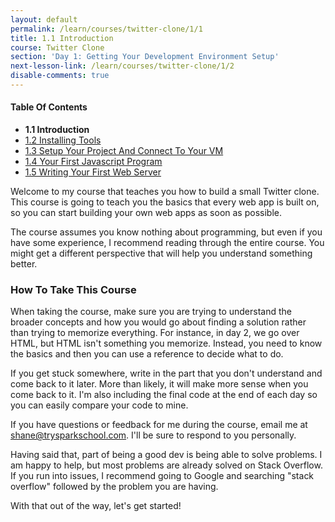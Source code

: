 ```yaml
---
layout: default
permalink: /learn/courses/twitter-clone/1/1
title: 1.1 Introduction
course: Twitter Clone
section: 'Day 1: Getting Your Development Environment Setup'
next-lesson-link: /learn/courses/twitter-clone/1/2
disable-comments: true
---
```


#### Table Of Contents ####

- **1.1 Introduction**
- [1.2 Installing Tools](/learn/courses/twitter-clone/1/2)
- [1.3 Setup Your Project And Connect To Your VM](/learn/courses/twitter-clone/1/3)
- [1.4 Your First Javascript Program](/learn/courses/twitter-clone/1/4)
- [1.5 Writing Your First Web Server](/learn/courses/twitter-clone/1/5)

Welcome to my course that teaches you how to build a small Twitter clone.  This course is going to teach you the basics that every web app is built on, so you can start building your own web apps as soon as possible.

The course assumes you know nothing about programming, but even if you have some experience, I recommend reading through the entire course.  You might get a different perspective that will help you understand something better.

### How To Take This Course ###

When taking the course, make sure you are trying to understand the broader concepts and how you would go about finding a solution rather than trying to memorize everything.  For instance, in day 2, we go over HTML, but HTML isn't something you memorize.  Instead, you need to know the basics and then you can use a reference to decide what to do.

If you get stuck somewhere, write in the part that you don't understand and come back to it later.  More than likely, it will make more sense when you come back to it. I'm also including the final code at the end of each day so you can easily compare your code to mine.

If you have questions or feedback for me during the course, email me at shane@trysparkschool.com.  I'll be sure to respond to you personally.

Having said that, part of being a good dev is being able to solve problems.  I am happy to help, but most problems are already solved on Stack Overflow.  If you run into issues, I recommend going to Google and searching "stack overflow" followed by the problem you are having.

With that out of the way, let's get started!
